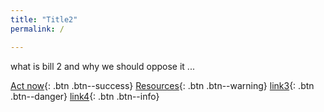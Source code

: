 ```yaml
---
title: "Title2"
permalink: /

---
```


what is bill 2 and why we should oppose it ...



[Act now](https://www.assnat.qc.ca/en/exprimez-votre-opinion/petition/Petition-9319/index.html){: .btn .btn--success}
[Resources](/resources){: .btn .btn--warning}
[link3](#){: .btn .btn--danger}
[link4](#){: .btn .btn--info}
